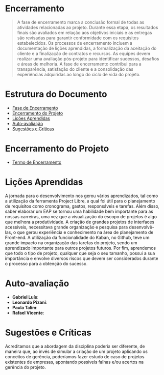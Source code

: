 # Encerramento

> A fase de encerramento marca a conclusão formal de todas as atividades relacionadas ao projeto. 
> Durante essa etapa, os resultados finais são avaliados em relação aos objetivos iniciais e as entregas são revisadas para garantir conformidade com os requisitos estabelecidos. 
> Os processos de encerramento incluem a documentação de lições aprendidas, a formalização da aceitação do cliente e a finalização de contratos e recursos. 
> As equipes devem realizar uma avaliação pós-projeto para identificar sucessos, desafios e áreas de melhoria. 
> A fase de encerramento contribui para a transparência, satisfação do cliente e a consolidação das experiências adquiridas ao longo do ciclo de vida do projeto.

# Estrutura do Documento

- [Fase de Encerramento](#encerramento)
- [Encerramento do Projeto](#encerramento-do-projeto)
- [Lições Aprendidas](#lições-aprendidas)
- [Auto-avaliação](#auto)
- [Sugestões e Críticas](#sugestões-e-críticas)

# Encerramento do Projeto

<!-- > O Termo de Encerramento descreve uma a conclusão formal das atividades e entregas planejadas. 
> Este documento revisa o escopo do projeto em relação ao que foi realmente entregue, documenta o sucesso ou as variações em relação aos objetivos iniciais, e destaca quaisquer pendências ou recomendações para futuros projetos similares. 
> O Termo de Encerramento também inclui a formalização da aceitação do cliente, a transferência de responsabilidades e ativos, bem como a liberação de recursos da equipe do projeto. -->

- [Termo de Encerramento](./termo-encerramento.pdf)

# Lições Aprendidas 

A jornada para o desenvolvimento nos gerou vários aprendizados, tal como a utilização da ferramenta Project Libre, a qual foi útil para o planejamento de requisitos como cronograma, gastos, responsáveis e tarefas. Além disso, saber elaborar um EAP se tornou uma habilidade bem importante para as nossas carreiras, uma vez que a visualização do escopo de projetos é algo que melhora a produtividade. A criação de grandes projetos de interfaces acessíveis, necessitava grande organização e pesquisa para desenvolvê-las, o que gerou experiência e conhecimento na área de planejamento de Front-end. A utilização da funcionalidade do Kaban, no Github, teve um grande impacto na organização das tarefas do projeto, sendo um aprendizado importante para outros projetos futuros. Por fim, aprendemos que todo o tipo de projeto, qualquer que seja o seu tamanho, possui a sua importância e envolve diversos riscos que devem ser considerados durante o processo para a obtenção do sucesso.

<!-- > A identificação e documentação de lições aprendidas contribuem significativamente para a melhoria contínua e o aprimoramento das práticas organizacionais. 
> Este processo envolve a reflexão sistemática sobre os sucessos e desafios enfrentados durante a execução do projeto, analisando o que funcionou bem e o que poderia ser melhorado. 
> A documentação dessas lições aprendidas abrange não apenas os aspectos técnicos, mas também os relacionados ao gerenciamento de equipes, comunicação, riscos, entre outros. 
> Ao compartilhar essas experiências, as organizações têm a oportunidade de evitar a repetição de erros, replicar práticas bem-sucedidas e fortalecer a capacidade de gerenciamento de projetos ao longo do tempo.  -->

# Auto-avaliação

- **Gabriel Luís**:
- **Leonardo Pizani**:
- **Paula Talim**:
- **Rafael Vicente**:


<!-- > **Esta seção normalmente não existe em projetos. Foi adicionada neste documento apenas no contexto da disciplina.**
>
> Nesta seção, cada membro do grupo deve fornecer sua visão individual acerca da disciplina.
> Indique também as contribuições da disciplina contribuiu para seu crescimento profissional.
> Avalie seu comprometimento e itens que poderia melhorar.
> Busque inspiração na filosofia [kaizen](https://pt.wikipedia.org/wiki/Kaizen), para seguir melhorando a cada dia. -->


# Sugestões e Críticas

Acreditamos que a abordagem da disciplina poderia ser diferente, de maneira que, ao invés de simular a criação de um projeto aplicando os conceitos de gerência, poderíamos fazer estudo de caso de projetos existentes de empresas, apontando possíveis falhas e/ou acertos na gerência do projeto.
